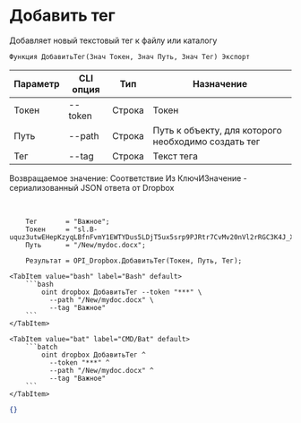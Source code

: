 ﻿---
sidebar_position: 2
---

# Добавить тег
 Добавляет новый текстовый тег к файлу или каталогу



`Функция ДобавитьТег(Знач Токен, Знач Путь, Знач Тег) Экспорт`

  | Параметр | CLI опция | Тип | Назначение |
  |-|-|-|-|
  | Токен | --token | Строка | Токен |
  | Путь | --path | Строка | Путь к объекту, для которого необходимо создать тег |
  | Тег | --tag | Строка | Текст тега |

  
  Возвращаемое значение:   Соответствие Из КлючИЗначение - сериализованный JSON ответа от Dropbox

<br/>




```bsl title="Пример кода"
    Тег       = "Важное";
    Токен     = "sl.B-uquz3utwEHepKzyqLBfnFvmY1EWTYDus5LDjT5ux5srp9PJRtr7CvMv20nVl2rRGC3K4J_X5...";
    Путь      = "/New/mydoc.docx";

    Результат = OPI_Dropbox.ДобавитьТег(Токен, Путь, Тег);
```
    

 <Tabs>
  
    <TabItem value="bash" label="Bash" default>
        ```bash
            oint dropbox ДобавитьТег --token "***" \
              --path "/New/mydoc.docx" \
              --tag "Важное"
        ```
    </TabItem>
  
    <TabItem value="bat" label="CMD/Bat" default>
        ```batch
            oint dropbox ДобавитьТег ^
              --token "***" ^
              --path "/New/mydoc.docx" ^
              --tag "Важное"
        ```
    </TabItem>
</Tabs>


```json title="Результат"
{}
```
